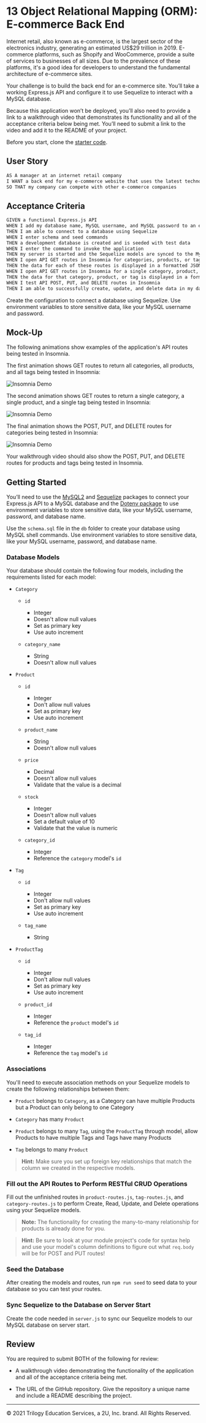 # 13 Object Relational Mapping (ORM): E-commerce Back End

Internet retail, also known as e-commerce, is the largest sector of the electronics industry, generating an estimated US$29 trillion in 2019. E-commerce platforms, such as Shopify and WooCommerce, provide a suite of services to businesses of all sizes. Due to the prevalence of these platforms, it's a good idea for developers to understand the fundamental architecture of e-commerce sites.

Your challenge is to build the back end for an e-commerce site. You’ll take a working Express.js API and configure it to use Sequelize to interact with a MySQL database.

Because this application won’t be deployed, you’ll also need to provide a link to a walkthrough video that demonstrates its functionality and all of the acceptance criteria below being met. You’ll need to submit a link to the video and add it to the README of your project.

Before you start, clone the [starter code](https://github.com/coding-boot-camp/fantastic-umbrella).


## User Story

```md
AS A manager at an internet retail company
I WANT a back end for my e-commerce website that uses the latest technologies
SO THAT my company can compete with other e-commerce companies
```

## Acceptance Criteria

```md
GIVEN a functional Express.js API
WHEN I add my database name, MySQL username, and MySQL password to an environment variable file
THEN I am able to connect to a database using Sequelize
WHEN I enter schema and seed commands
THEN a development database is created and is seeded with test data
WHEN I enter the command to invoke the application
THEN my server is started and the Sequelize models are synced to the MySQL database
WHEN I open API GET routes in Insomnia for categories, products, or tags
THEN the data for each of these routes is displayed in a formatted JSON
WHEN I open API GET routes in Insomnia for a single category, product, or tag
THEN the data for that category, product, or tag is displayed in a formatted JSON
WHEN I test API POST, PUT, and DELETE routes in Insomnia
THEN I am able to successfully create, update, and delete data in my database
```

Create the configuration to connect a database using Sequelize. Use environment variables to store sensitive data, like your MySQL username and password.

## Mock-Up

The following animations show examples of the application's API routes being tested in Insomnia.

The first animation shows GET routes to return all categories, all products, and all tags being tested in Insomnia:

![Insomnia Demo](./Assets/13-orm-homework-demo-01.gif)

The second animation shows GET routes to return a single category, a single product, and a single tag being tested in Insomnia:

![Insomnia Demo](./Assets/13-orm-homework-demo-02.gif)

The final animation shows the POST, PUT, and DELETE routes for categories being tested in Insomnia:

![Insomnia Demo](./Assets/13-orm-homework-demo-03.gif)

Your walkthrough video should also show the POST, PUT, and DELETE routes for products and tags being tested in Insomnia.


## Getting Started

You’ll need to use the [MySQL2](https://www.npmjs.com/package/mysql2) and [Sequelize](https://www.npmjs.com/package/sequelize) packages to connect your Express.js API to a MySQL database and the [Dotenv package](https://www.npmjs.com/package/dotenv) to use environment variables to store sensitive data, like your MySQL username, password, and database name.

Use the `schema.sql` file in the `db` folder to create your database using MySQL shell commands. Use environment variables to store sensitive data, like your MySQL username, password, and database name.

### Database Models

Your database should contain the following four models, including the requirements listed for each model:

* `Category`

  * `id`
    * Integer
    * Doesn't allow null values
    * Set as primary key
    * Use auto increment

  * `category_name`
    * String
    * Doesn't allow null values

* `Product`

  * `id`
    * Integer
    * Don't allow null values
    * Set as primary key
    * Use auto increment

  * `product_name`
    * String
    * Doesn't allow null values

  * `price`
    * Decimal
    * Doesn't allow null values
    * Validate that the value is a decimal

  * `stock`
    * Integer
    * Doesn't allow null values
    * Set a default value of 10
    * Validate that the value is numeric

  * `category_id`
    * Integer
    * Reference the `category` model's `id` 

* `Tag`

  * `id`
    * Integer
    * Don't allow null values
    * Set as primary key
    * Use auto increment

  * `tag_name`
    * String

* `ProductTag`

  * `id`
    * Integer
    * Don't allow null values
    * Set as primary key
    * Use auto increment

  * `product_id`
    * Integer
    * Reference the `product` model's `id`

  * `tag_id`
    * Integer
    * Reference the `tag` model's `id`

### Associations

You'll need to execute association methods on your Sequelize models to create the following relationships between them:

* `Product` belongs to `Category`, as a Category can have multiple Products but a Product can only belong to one Category

* `Category` has many `Product`

* `Product` belongs to many `Tag`, using the `ProductTag` through model, allow Products to have multiple Tags and Tags have many Products

* `Tag` belongs to many `Product`

> **Hint:** Make sure you set up foreign key relationships that match the column we created in the respective models.

### Fill out the API Routes to Perform RESTful CRUD Operations

Fill out the unfinished routes in `product-routes.js`, `tag-routes.js`, and `category-routes.js` to perform Create, Read, Update, and Delete operations using your Sequelize models.

> **Note:** The functionality for creating the many-to-many relationship for products is already done for you.

> **Hint:** Be sure to look at your module project's code for syntax help and use your model's column definitions to figure out what `req.body` will be for POST and PUT routes!

### Seed the Database

After creating the models and routes, run `npm run seed` to seed data to your database so you can test your routes.

### Sync Sequelize to the Database on Server Start

Create the code needed in `server.js` to sync our Sequelize models to our MySQL database on server start.


## Review

You are required to submit BOTH of the following for review:

* A walkthrough video demonstrating the functionality of the application and all of the acceptance criteria being met.

* The URL of the GitHub repository. Give the repository a unique name and include a README describing the project.

- - -
© 2021 Trilogy Education Services, a 2U, Inc. brand. All Rights Reserved.
